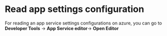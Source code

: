 # Read app settings configuration

For reading an app service settings configurations on azure, you can go to **Developer Tools** -> **App Service editor**-> **Open Editor**
